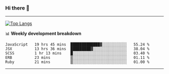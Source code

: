 ### Hi there 👋

-------
[![Top Langs](https://github-readme-stats.vercel.app/api/top-langs/?username=ashish-r)](https://github.com/anuraghazra/github-readme-stats)

📊 **Weekly development breakdown**
<!--START_SECTION:waka-->
```text
JavaScript   19 hrs 45 mins  █████████████▓░░░░░░░░░░░   55.24 % 
JSX          13 hrs 36 mins  █████████▓░░░░░░░░░░░░░░░   38.04 % 
SCSS         1 hr 13 mins    █░░░░░░░░░░░░░░░░░░░░░░░░   03.40 % 
ERB          23 mins         ▒░░░░░░░░░░░░░░░░░░░░░░░░   01.11 % 
Ruby         21 mins         ▒░░░░░░░░░░░░░░░░░░░░░░░░   01.00 % 
```
<!--END_SECTION:waka-->
-------

<!--
**ashish-r/ashish-r** is a ✨ _special_ ✨ repository because its `README.md` (this file) appears on your GitHub profile.

Here are some ideas to get you started:

- 🔭 I’m currently working on ...
- 🌱 I’m currently learning ...
- 👯 I’m looking to collaborate on ...
- 🤔 I’m looking for help with ...
- 💬 Ask me about ...
- 📫 How to reach me: ...
- 😄 Pronouns: ...
- ⚡ Fun fact: ...
-->
